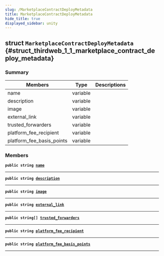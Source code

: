 ```yaml
---
slug: /MarketplaceContractDeployMetadata
title: MarketplaceContractDeployMetadata
hide_title: true
displayed_sidebar: unity
---
```


## struct `MarketplaceContractDeployMetadata` {#struct_thirdweb_1_1_marketplace_contract_deploy_metadata}

### Summary

| Members                   | Type     | Descriptions |
| ------------------------- | -------- | ------------ |
| name                      | variable |              |
| description               | variable |              |
| image                     | variable |              |
| external_link             | variable |              |
| trusted_forwarders        | variable |              |
| platform_fee_recipient    | variable |              |
| platform_fee_basis_points | variable |              |

### Members

**`public string `[`name`](#struct_thirdweb_1_1_marketplace_contract_deploy_metadata_1a72cf4880fb419f997ffb330b42094382)**

---

**`public string `[`description`](#struct_thirdweb_1_1_marketplace_contract_deploy_metadata_1a8980aa1be9394de294925a82f746d1c9)**

---

**`public string `[`image`](#struct_thirdweb_1_1_marketplace_contract_deploy_metadata_1aa1f07d759e86c88acbf98dc0d4a2427b)**

---

**`public string `[`external_link`](#struct_thirdweb_1_1_marketplace_contract_deploy_metadata_1a0fa5da8a625d4a7805985d6cc56515e0)**

---

**`public string[] `[`trusted_forwarders`](#struct_thirdweb_1_1_marketplace_contract_deploy_metadata_1aeb0bdb1a0ea82c79b342c33066ce6dee)**

---

**`public string `[`platform_fee_recipient`](#struct_thirdweb_1_1_marketplace_contract_deploy_metadata_1acd9f2e62243d5eba3bf51d6a6351c501)**

---

**`public string `[`platform_fee_basis_points`](#struct_thirdweb_1_1_marketplace_contract_deploy_metadata_1ac3dc192afc8383318ec081dc97a4a13a)**

---
